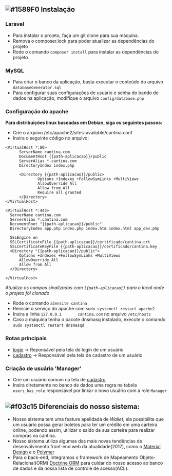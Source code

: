 ## ![#1589F0](https://placehold.it/15/1589F0/000000?text=+) Instalação

### Laravel
  - Para instalar o projeto, faça um git clone para sua máquina.
  - Remova o composer.lock para poder atualizar as dependências do projeto
  - Rode o comando ```composer install``` para instalar as dependências do projeto
  
### MySQL
  - Para criar o banco da aplicação, basta executar o conteúdo do arquivo ```databaseGenerator.sql```
  - Para configurar suas configurações de usuário e senha do bando de dados na aplicação, modifique o arquivo ```config/database.php```
  
### Configuração do apache
  **Para distribuições linux baseadas em Debian, siga os seguintes passos:**
  - Crie o arquivo /etc/apache2/sites-available/cantina.conf
  - Insira o seguinte código no arquivo:
  ```
  <VirtualHost *:80>
        ServerName cantina.com
        DocumentRoot {{path-aplicacao}}/public
        ServerAlias *.cantina.com
        DirectoryIndex index.php

        <Directory {{path-aplicacao}}/public>
                Options +Indexes +FollowSymLinks +MultiViews
                AllowOverride All
                Allow from All
                Require all granted
        </Directory>
</VirtualHost>

<VirtualHost *:443>
    ServerName cantina.com
    ServerAlias *.cantina.com
    DocumentRoot "{{path-aplicacao}}/public"
    DirectoryIndex app.php index.php index.htm index.html app_dev.php

    SSLEngine on
    SSLCertificateFile {{path-aplicacao}}/certificado/cantina.crt
    SSLCertificateKeyFile {{path-aplicacao}}/certificado/cantina.key
    <Directory "{{path-aplicacao}}/public">
        Options +Indexes +FollowSymLinks +MultiViews
        AllowOverride All
        Allow from All
    </Directory>

</VirtualHost>
```
*Atualize os campos sinalizados com ```{{path-aplicacao}}``` para o local onde o projeto foi clonado*
- Rode o comando ```a2ensite cantina``` 
- Reinicie o serviço do apache com ```sudo systemctl restart apache2```
- Insira a linha ```127.0.0.1       cantina.com``` no arquivo ```/etc/hosts```
- Caso a máquina tenha o pacote dnsmasq instalado, execute o comando ```sudo systemctl restart dnsmasqd```

### Rotas principais
  - [login](http://cantina.com/login) -> Reponsável pela tela de login de um usuário
  - [cadastro](http://cantina.com/cadastro) -> Responsável pela tela de cadastro de um usuário
  
### Criação de usuário 'Manager'
  - Crie um usuário comum na tela de [cadastro](http://cantina.com/cadastro)
  - Insira diretamente no banco de dados uma regra na tabela ```users_has_role``` responsável por linkar o novo usuário com a role `Manager`
  
## ![#f03c15](https://placehold.it/15/f03c15/000000?text=+) Diferenciais do nosso sistema:
  - Nosso sistema tem uma feature apelidada de *Wallet*, ela possibilita que um usuário possa gerar boletos para ter um crédito em uma carteira online, podendo assim, utilizar o saldo de sua carteira para realizar compras na cantina.
  - Nosso sistema utiliza algumas das mais novas tendências de desenvolvimento front-end web da atualidade(2017), como o [Material Design](https://getmdl.io/) e o [Polymer](https://www.polymer-project.org/)
  - Para o back-end, integramos o framework de Mapeamento Objeto-Relacional(ORM) [Doctrine ORM](http://www.doctrine-project.org/) para cuidar do nosso acesso ao banco de dados e da nossa lista de controle de acesso(ACL).
